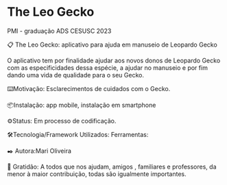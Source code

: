 # The Leo Gecko
PMI -  graduação ADS CESUSC 2023


📋 The Leo Gecko: aplicativo para ajuda em manuseio de Leopardo Gecko

O aplicativo tem por finalidade ajudar aos novos donos de Leopardo Gecko com as especificidades dessa espécie, a ajudar no manuseio e por fim dando uma vida de qualidade para o seu Gecko.

⌨️Motivação: Esclarecimentos de cuidados com o Gecko.

📦Instalação: app mobile, instalação em smartphone

⚙️Status: Em processo de codificação.

🛠️Tecnologia/Framework Utilizados: 
Ferramentas: 

✒️ Autora:Mari Oliveira

🎁 Gratidão: A todos que nos ajudam, amigos , familiares e professores, da menor à maior contribuição, todas são igualmente importantes.
